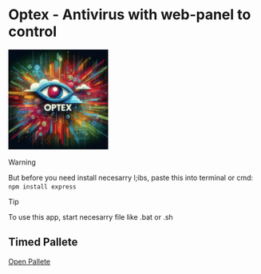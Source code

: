 <h1>Optex - Antivirus with web-panel to control</h1>

<img hieght="200px" width="200px" src="https://raw.githubusercontent.com/UndefinedClear/Optex/refs/heads/main/gitassets/images/logo.jpg">

> [!WARNING]
> But before you need install necesarry l;ibs, paste this into terminal or cmd: ```npm install express```

> [!TIP]
> To use this app, start necesarry file like .bat or .sh


## Timed Pallete
[Open Pallete](<https://coolors.co/gradient-palette/000000-2298b5?number=7>)
